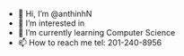 - 👋 Hi, I’m @anthinhN
- 👀 I’m interested in 
- 🌱 I’m currently learning Computer Science
- 📫 How to reach me tel: 201-240-8956

<!---
anthinhN/anthinhN is a ✨ special ✨ repository because its `README.md` (this file) appears on your GitHub profile.
You can click the Preview link to take a look at your changes.
--->

